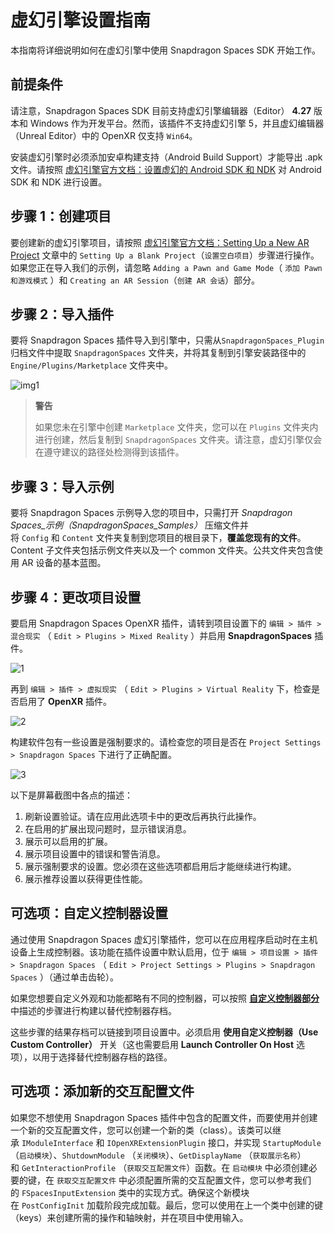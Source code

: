 # 虚幻引擎设置指南

本指南将详细说明如何在虚幻引擎中使用 Snapdragon Spaces SDK 开始工作。

## 前提条件

请注意，Snapdragon Spaces SDK 目前支持虚幻引擎编辑器（Editor） **4.27** 版本和 Windows 作为开发平台。然而，该插件不支持虚幻引擎 5，并且虚幻编辑器（Unreal Editor）中的 OpenXR 仅支持 `Win64`。

安装虚幻引擎时必须添加安卓构建支持（Android Build Support）才能导出 .apk 文件。请按照 [虚幻引擎官方文档：设置虚幻的 Android SDK 和 NDK](https://docs.unrealengine.com/4.27/en-US/SharingAndReleasing/Mobile/Android/Setup/AndroidStudio/) 对 Android SDK 和 NDK 进行设置。

## 步骤 1：创建项目

要创建新的虚幻引擎项目，请按照 [虚幻引擎官方文档：Setting Up a New AR Project](https://docs.unrealengine.com/4.27/en-US/SharingAndReleasing/XRDevelopment/OpenXR/XRSharedExperiences/ARPins/SettingUpANewARProject/) 文章中的 `Setting Up a Blank Project`（`设置空白项目`）步骤进行操作。如果您正在导入我们的示例，请忽略 `Adding a Pawn and Game Mode`（ `添加 Pawn 和游戏模式` ）和 `Creating an AR Session`（`创建 AR 会话`）部分。

## 步骤 2：导入插件

要将 Snapdragon Spaces 插件导入到引擎中，只需从`SnapdragonSpaces_Plugin` 归档文件中提取 `SnapdragonSpaces` 文件夹，并将其复制到引擎安装路径中的 `Engine/Plugins/Marketplace` 文件夹中。

![img1](./pic-SetupGuideUE/4.png)

> **警告**
>
> 如果您未在引擎中创建 `Marketplace` 文件夹，您可以在 `Plugins` 文件夹内进行创建，然后复制到 `SnapdragonSpaces` 文件夹。请注意，虚幻引擎仅会在遵守建议的路径处检测得到该插件。

## 步骤 3：导入示例

要将 Snapdragon Spaces 示例导入您的项目中，只需打开 *Snapdragon Spaces_示例（SnapdragonSpaces_Samples）* 压缩文件并将 `Config` 和 `Content` 文件夹复制到您项目的根目录下，**覆盖您现有的文件**。Content 子文件夹包括示例文件夹以及一个 common 文件夹。公共文件夹包含使用 AR 设备的基本蓝图。

## 步骤 4：更改项目设置

要启用 Snapdragon Spaces OpenXR 插件，请转到项目设置下的 `编辑 > 插件 > 混合现实` （ `Edit > Plugins > Mixed Reality` ）并启用 **SnapdragonSpaces** 插件。

![1](./pic-SetupGuideUE/1.png)

再到 `编辑 > 插件 > 虚拟现实` （ `Edit > Plugins > Virtual Reality` 下，检查是否启用了 **OpenXR** 插件。

![2](./pic-SetupGuideUE/2.png)

构建软件包有一些设置是强制要求的。请检查您的项目是否在 `Project Settings > Snapdragon Spaces` 下进行了正确配置。

![3](./pic-SetupGuideUE/3.png)

以下是屏幕截图中各点的描述：

1. 刷新设置验证。请在应用此选项卡中的更改后再执行此操作。
2. 在启用的扩展出现问题时，显示错误消息。
3. 展示可以启用的扩展。
4. 展示项目设置中的错误和警告消息。
5. 展示强制要求的设置。您必须在这些选项都启用后才能继续进行构建。
6. 展示推荐设置以获得更佳性能。

## 可选项：自定义控制器设置

通过使用 Snapdragon Spaces 虚幻引擎插件，您可以在应用程序启动时在主机设备上生成控制器。该功能在插件设置中默认启用，位于 `编辑 > 项目设置 > 插件 > Snapdragon Spaces` （ `Edit > Project Settings > Plugins > Snapdragon Spaces` ）（通过单击齿轮）。

如果您想要自定义外观和功能都略有不同的控制器，可以按照 [**自定义控制器部分**](./../designux/CustomControllerProject.md) 中描述的步骤进行构建以替代控制器存档。

这些步骤的结果存档可以链接到项目设置中。必须启用 **使用自定义控制器（Use Custom Controller）** 开关（这也需要启用 **Launch Controller On Host** 选项），以用于选择替代控制器存档的路径。

## 可选项：添加新的交互配置文件

如果您不想使用 Snapdragon Spaces 插件中包含的配置文件，而要使用并创建一个新的交互配置文件，您可以创建一个新的类（class）。该类可以继承 `IModuleInterface` 和 `IOpenXRExtensionPlugin` 接口，并实现 `StartupModule` （`启动模块`）、`ShutdownModule` （`关闭模块`）、`GetDisplayName` （`获取展示名称`）和 `GetInteractionProfile` （`获取交互配置文件`）函数。在 `启动模块` 中必须创建必要的键，在 `获取交互配置文件` 中必须配置所需的交互配置文件，您可以参考我们的 `FSpacesInputExtension` 类中的实现方式。确保这个新模块在 `PostConfigInit` 加载阶段完成加载。最后，您可以使用在上一个类中创建的键（keys）来创建所需的操作和轴映射，并在项目中使用输入。
